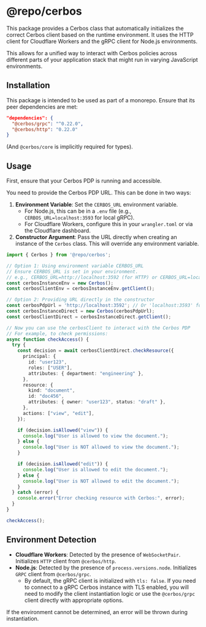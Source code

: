 # @repo/cerbos

This package provides a Cerbos class that automatically initializes the correct Cerbos client based on the runtime environment. It uses the HTTP client for Cloudflare Workers and the gRPC client for Node.js environments.

This allows for a unified way to interact with Cerbos policies across different parts of your application stack that might run in varying JavaScript environments.

## Installation

This package is intended to be used as part of a monorepo. Ensure that its peer dependencies are met:

```json
"dependencies": {
  "@cerbos/grpc": "^0.22.0",
  "@cerbos/http": "0.22.0"
}
```
(And `@cerbos/core` is implicitly required for types).

## Usage

First, ensure that your Cerbos PDP is running and accessible.

You need to provide the Cerbos PDP URL. This can be done in two ways:

1.  **Environment Variable**: Set the `CERBOS_URL` environment variable.
    *   For Node.js, this can be in a `.env` file (e.g., `CERBOS_URL=localhost:3593` for local gRPC).
    *   For Cloudflare Workers, configure this in your `wrangler.toml` or via the Cloudflare dashboard.
2.  **Constructor Argument**: Pass the URL directly when creating an instance of the `Cerbos` class. This will override any environment variable.

```typescript
import { Cerbos } from '@repo/cerbos';

// Option 1: Using environment variable CERBOS_URL
// Ensure CERBOS_URL is set in your environment.
// e.g., CERBOS_URL=http://localhost:3592 (for HTTP) or CERBOS_URL=localhost:3593 (for gRPC)
const cerbosInstanceEnv = new Cerbos();
const cerbosClientEnv = cerbosInstanceEnv.getClient();

// Option 2: Providing URL directly in the constructor
const cerbosPdpUrl = 'http://localhost:3592'; // Or 'localhost:3593' for gRPC
const cerbosInstanceDirect = new Cerbos(cerbosPdpUrl);
const cerbosClientDirect = cerbosInstanceDirect.getClient();

// Now you can use the cerbosClient to interact with the Cerbos PDP
// For example, to check permissions:
async function checkAccess() {
  try {
    const decision = await cerbosClientDirect.checkResource({
      principal: {
        id: "user123",
        roles: ["USER"],
        attributes: { department: "engineering" },
      },
      resource: {
        kind: "document",
        id: "doc456",
        attributes: { owner: "user123", status: "draft" },
      },
      actions: ["view", "edit"],
    });

    if (decision.isAllowed("view")) {
      console.log("User is allowed to view the document.");
    } else {
      console.log("User is NOT allowed to view the document.");
    }

    if (decision.isAllowed("edit")) {
      console.log("User is allowed to edit the document.");
    } else {
      console.log("User is NOT allowed to edit the document.");
    }
  } catch (error) {
    console.error("Error checking resource with Cerbos:", error);
  }
}

checkAccess();
```

## Environment Detection

-   **Cloudflare Workers**: Detected by the presence of `WebSocketPair`. Initializes `HTTP` client from `@cerbos/http`.
-   **Node.js**: Detected by the presence of `process.versions.node`. Initializes `GRPC` client from `@cerbos/grpc`.
    -   By default, the gRPC client is initialized with `tls: false`. If you need to connect to a gRPC Cerbos instance with TLS enabled, you will need to modify the client instantiation logic or use the `@cerbos/grpc` client directly with appropriate options.

If the environment cannot be determined, an error will be thrown during instantiation.
